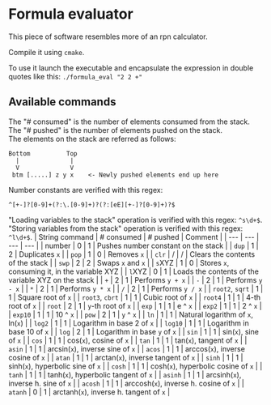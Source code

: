 # Formula evaluator

This piece of software resembles more of an rpn calculator.

Compile it using `cmake`.

To use it launch the executable and encapsulate the expression in double quotes like this: `./formula_eval "2 2 +"`

## Available commands
The "# consumed" is the number of elements consumed from the stack.  
The "# pushed" is the number of elements pushed on the stack.  
The elements on the stack are referred as follows:
```
Bottom          Top
  |              |
  V              V
 btm [.....] z y x    <- Newly pushed elements end up here
```
Number constants are verified with this regex:
```
^[+-]?[0-9]+(?:\.[0-9]+)?(?:[eE][+-]?[0-9]+)?$
```
"Loading variables to the stack" operation is verified with this regex: `^s\d+$`.  
"Storing variables from the stack" operation is verified with this regex: `^l\d+$`.
| String command | # consumed | # pushed | Comment |
| --- | --- | --- | --- |
| number | 0 | 1 | Pushes number constant on the stack |
| `dup` | 1 | 2 | Duplicates `x` |
| `pop` | 1 | 0 | Removes `x` |
| `clr` | / | / | Clears the contents of the stack |
| `swp` | 2 | 2 | Swaps `x` and `x` |
| `s`XYZ | 1 | 0 | Stores `x`, consuming it, in the variable XYZ |
| `l`XYZ | 0 | 1 | Loads the contents of the variable XYZ on the stack |
| `+` | 2 | 1 | Performs `y + x` |
| `-` | 2 | 1 | Performs `y - x` |
| `*` | 2 | 1 | Performs `y * x` |
| `/` | 2 | 1 | Performs `y / x` |
| `root2`, `sqrt` | 1 | 1 | Square root of `x` |
| `root3`, `cbrt` | 1 | 1 | Cubic root of `x` |
| `root4` | 1 | 1 | 4-th root of `x` |
| `root` | 2 | 1 | `y`-th root of `x` |
| `exp` | 1 | 1 | e ^ `x` |
| `exp2` | 1 | 1 | 2 ^ `x` |
| `exp10` | 1 | 1 | 10 ^ `x` |
| `pow` | 2 | 1 | `y` ^ `x` |
| `ln` | 1 | 1 | Natural logarithm of `x`, ln(`x`) |
| `log2` | 1 | 1 | Logarithm in base 2 of `x` |
| `log10` | 1 | 1 | Logarithm in base 10 of `x` |
| `log` | 2 | 1 | Logarithm in base `y` of `x` |
| `sin` | 1 | 1 | sin(`x`), sine of `x` |
| `cos` | 1 | 1 | cos(`x`), cosine of `x` |
| `tan` | 1 | 1 | tan(`x`), tangent of `x` |
| `asin` | 1 | 1 | arcsin(`x`), inverse sine of `x` |
| `acos` | 1 | 1 | arccos(`x`), inverse cosine of `x` |
| `atan` | 1 | 1 | arctan(`x`), inverse tangent of `x` |
| `sinh` | 1 | 1 | sinh(`x`), hyperbolic sine of `x` |
| `cosh` | 1 | 1 | cosh(`x`), hyperbolic cosine of `x` |
| `tanh` | 1 | 1 | tanh(`x`), hyperbolic tangent of `x` |
| `asinh` | 1 | 1 | arcsinh(`x`), inverse h. sine of `x` |
| `acosh` | 1 | 1 | arccosh(`x`), inverse h. cosine of `x` |
| `atanh` | 0 | 1 | arctanh(`x`), inverse h. tangent of `x` |